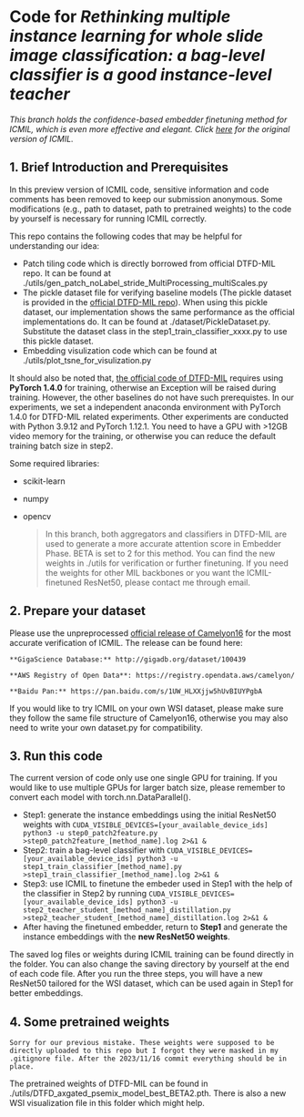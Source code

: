 # Code for *Rethinking multiple instance learning for whole slide image classification: a bag-level classifier is a good instance-level teacher*

*This branch holds the confidence-based embedder finetuning method for ICMIL, which is even more effective and elegant. Click [here](https://github.com/Dootmaan/ICMIL) for the original version of ICMIL.*

## 1. Brief Introduction and Prerequisites

In this preview version of ICMIL code, sensitive information and code comments has been removed to keep our submission anonymous. Some modifications (e.g., path to dataset, path to pretrained weights) to the code by yourself is necessary for running ICMIL correctly.

This repo contains the following codes that may be helpful for understanding our idea:

- Patch tiling code which is directly borrowed from official DTFD-MIL repo. It can be found at ./utils/gen_patch_noLabel_stride_MultiProcessing_multiScales.py
- The pickle dataset file for verifying baseline models (The pickle dataset is provided in the [official DTFD-MIL repo](https://github.com/hrzhang1123/DTFD-MIL)). When using this pickle dataset, our implementation shows the same performance as the official implementations do. It can be found at ./dataset/PickleDataset.py. Substitute the dataset class in the step1_train_classifier_xxxx.py to use this pickle dataset.
- Embedding visulization code which can be found at ./utils/plot_tsne_for_visulization.py

It should also be noted that, [the official code of DTFD-MIL](https://github.com/hrzhang1123/DTFD-MIL) requires using **PyTorch 1.4.0** for training, otherwise an Exception will be raised during training. However, the other baselines do not have such prerequistes. In our experiments, we set a independent anaconda environment with PyTorch 1.4.0 for DTFD-MIL related experiments. Other experiments are conducted with Python 3.9.12 and PyTorch 1.12.1. You need to have a GPU with >12GB video memory for the training, or otherwise you can reduce the default training batch size in step2.

Some required libraries:

- scikit-learn
- numpy
- opencv

  > In this branch, both aggregators and classifiers in DTFD-MIL are used to generate a more accurate attention score in Embedder Phase. BETA is set to 2 for this method. You can find the new weights in ./utils for verification or further finetuning. If you need the weights for other MIL backbones or you want the ICMIL-finetuned ResNet50, please contact me through email.
  >

## 2. Prepare your dataset

Please use the unpreprocessed [official release of Camelyon16](https://camelyon17.grand-challenge.org/Data/) for the most accurate verification of ICMIL. The release  can be found here:

    **GigaScience Database:** http://gigadb.org/dataset/100439

    **AWS Registry of Open Data**: https://registry.opendata.aws/camelyon/

    **Baidu Pan:** https://pan.baidu.com/s/1UW_HLXXjjw5hUvBIUYPgbA

If you would like to try ICMIL on your own WSI dataset, please make sure they follow the same file structure of Camelyon16, otherwise you may also need to write your own dataset.py for compatibility.

## 3. Run this code

The current version of code only use one single GPU for training. If you would like to use multiple GPUs for larger batch size, please remember to convert each model with torch.nn.DataParallel().

* Step1: generate the instance embeddings using the initial ResNet50 weights with ``CUDA_VISIBLE_DEVICES=[your_available_device_ids] python3 -u step0_patch2feature.py >step0_patch2feature_[method_name].log 2>&1 &``
* Step2: train a bag-level classifier with ``CUDA_VISIBLE_DEVICES=[your_available_device_ids] python3 -u step1_train_classifier_[method_name].py >step1_train_classifier_[method_name].log 2>&1 &``
* Step3: use ICMIL to finetune the embeder used in Step1 with the help of the classifier in Step2 by running  ``CUDA_VISIBLE_DEVICES=[your_available_device_ids] python3 -u step2_teacher_student_[method_name]_distillation.py >step2_teacher_student_[method_name]_distillation.log 2>&1 &``
* After having the finetuned embedder, return to **Step1** and generate the instance embeddings with the **new ResNet50 weights**.

The saved log files or weights during ICMIL training can be found directly in the folder. You can also change the saving directory by yourself at the end of each code file. After you run the three steps, you will have a new ResNet50 tailored for the WSI dataset, which can be used again in Step1 for better embeddings.

## 4. Some pretrained weights

```
Sorry for our previous mistake. These weights were supposed to be directly uploaded to this repo but I forgot they were masked in my .gitignore file. After the 2023/11/16 commit everything should be in place.
```

The pretrained weights of DTFD-MIL can be found in ./utils/DTFD_axgated_psemix_model_best_BETA2.pth. There is also a new WSI visualization file in this folder which might help.
